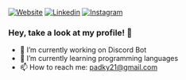 [![Website](?style=for-the-badge&logo=Chrome&logoColor=white&link=https://github.com/padky21)](https://github.com/padky21)
[![Linkedin](https://img.shields.io/badge/LinkedIn-%230077B5.svg?&style=for-the-badge&logo=linkedin&logoColor=white)](https://www.linkedin.com/in/vasco-teixeira-2320031b7/)
[![Instagram](https://img.shields.io/badge/Insta-%23E4405F.svg?&style=for-the-badge&logo=instagram&logoColor=white)](https://www.instagram.com/vaaasco_2/)

### Hey, take a look at my profile! 👋

- 🔭 I’m currently working on Discord Bot
- 🌱 I’m currently learning programming languages
- 📫 How to reach me: padky21@gmail.com
